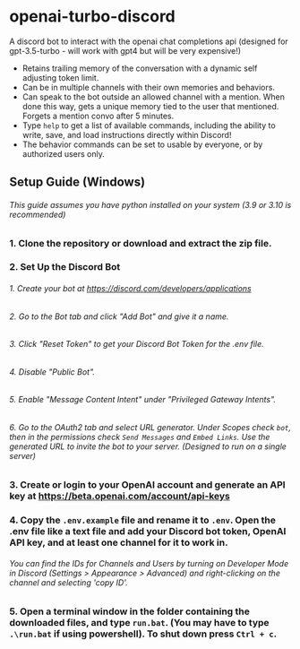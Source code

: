 # openai-turbo-discord
A discord bot to interact with the openai chat completions api (designed for gpt-3.5-turbo - will work with gpt4 but will be very expensive!)

* Retains trailing memory of the conversation with a dynamic self adjusting token limit.
* Can be in multiple channels with their own memories and behaviors.
* Can speak to the bot outside an allowed channel with a mention. When done this way, gets a unique memory tied to the user that mentioned. Forgets a mention convo after 5 minutes.
* Type `help` to get a list of available commands, including the ability to write, save, and load instructions directly within Discord!
* The behavior commands can be set to usable by everyone, or by authorized users only.

## Setup Guide (Windows)
###### This guide assumes you have python installed on your system (3.9 or 3.10 is recommended)
### 1. Clone the repository or download and extract the zip file.

### 2. Set Up the Discord Bot
###### 1. Create your bot at https://discord.com/developers/applications
###### 2. Go to the Bot tab and click "Add Bot" and give it a name.
###### 3. Click "Reset Token" to get your Discord Bot Token for the .env file.
###### 4. Disable "Public Bot".
###### 5. Enable "Message Content Intent" under "Privileged Gateway Intents".
###### 6. Go to the OAuth2 tab and select URL generator. Under Scopes check `bot`, then in the permissions check `Send Messages` and `Embed Links`. Use the generated URL to invite the bot to your server. (Designed to run on a single server)

### 3. Create or login to your OpenAI account and generate an API key at https://beta.openai.com/account/api-keys

### 4. Copy the `.env.example` file and rename it to `.env`. Open the .env file like a text file and add your Discord bot token, OpenAI API key, and at least one channel for it to work in. 

###### You can find the IDs for Channels and Users by turning on Developer Mode in Discord (Settings > Appearance > Advanced) and right-clicking on the channel and selecting 'copy ID'.

### 5. Open a terminal window in the folder containing the downloaded files, and type `run.bat`. (You may have to type `.\run.bat` if using powershell). To shut down press `Ctrl + c`.

